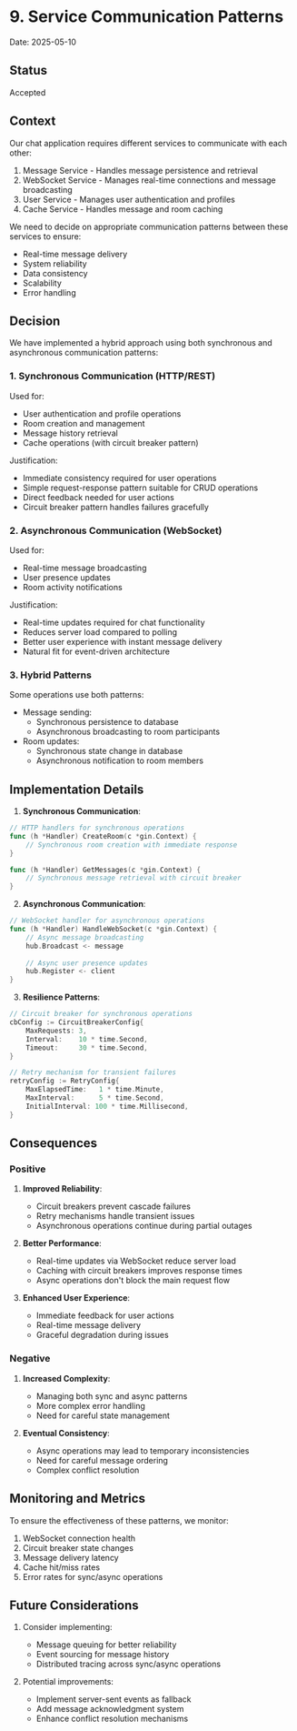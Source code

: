 # 9. Service Communication Patterns

Date: 2025-05-10

## Status

Accepted

## Context

Our chat application requires different services to communicate with each other:
1. Message Service - Handles message persistence and retrieval
2. WebSocket Service - Manages real-time connections and message broadcasting
3. User Service - Manages user authentication and profiles
4. Cache Service - Handles message and room caching

We need to decide on appropriate communication patterns between these services to ensure:
- Real-time message delivery
- System reliability
- Data consistency
- Scalability
- Error handling

## Decision

We have implemented a hybrid approach using both synchronous and asynchronous communication patterns:

### 1. Synchronous Communication (HTTP/REST)
Used for:
- User authentication and profile operations
- Room creation and management
- Message history retrieval
- Cache operations (with circuit breaker pattern)

Justification:
- Immediate consistency required for user operations
- Simple request-response pattern suitable for CRUD operations
- Direct feedback needed for user actions
- Circuit breaker pattern handles failures gracefully

### 2. Asynchronous Communication (WebSocket)
Used for:
- Real-time message broadcasting
- User presence updates
- Room activity notifications

Justification:
- Real-time updates required for chat functionality
- Reduces server load compared to polling
- Better user experience with instant message delivery
- Natural fit for event-driven architecture

### 3. Hybrid Patterns
Some operations use both patterns:
- Message sending:
  * Synchronous persistence to database
  * Asynchronous broadcasting to room participants
- Room updates:
  * Synchronous state change in database
  * Asynchronous notification to room members

## Implementation Details

1. **Synchronous Communication**:
```go
// HTTP handlers for synchronous operations
func (h *Handler) CreateRoom(c *gin.Context) {
    // Synchronous room creation with immediate response
}

func (h *Handler) GetMessages(c *gin.Context) {
    // Synchronous message retrieval with circuit breaker
}
```

2. **Asynchronous Communication**:
```go
// WebSocket handler for asynchronous operations
func (h *Handler) HandleWebSocket(c *gin.Context) {
    // Async message broadcasting
    hub.Broadcast <- message
    
    // Async user presence updates
    hub.Register <- client
}
```

3. **Resilience Patterns**:
```go
// Circuit breaker for synchronous operations
cbConfig := CircuitBreakerConfig{
    MaxRequests: 3,
    Interval:    10 * time.Second,
    Timeout:     30 * time.Second,
}

// Retry mechanism for transient failures
retryConfig := RetryConfig{
    MaxElapsedTime:   1 * time.Minute,
    MaxInterval:      5 * time.Second,
    InitialInterval: 100 * time.Millisecond,
}
```

## Consequences

### Positive
1. **Improved Reliability**:
   - Circuit breakers prevent cascade failures
   - Retry mechanisms handle transient issues
   - Asynchronous operations continue during partial outages

2. **Better Performance**:
   - Real-time updates via WebSocket reduce server load
   - Caching with circuit breakers improves response times
   - Async operations don't block the main request flow

3. **Enhanced User Experience**:
   - Immediate feedback for user actions
   - Real-time message delivery
   - Graceful degradation during issues

### Negative
1. **Increased Complexity**:
   - Managing both sync and async patterns
   - More complex error handling
   - Need for careful state management

2. **Eventual Consistency**:
   - Async operations may lead to temporary inconsistencies
   - Need for careful message ordering
   - Complex conflict resolution

## Monitoring and Metrics

To ensure the effectiveness of these patterns, we monitor:
1. WebSocket connection health
2. Circuit breaker state changes
3. Message delivery latency
4. Cache hit/miss rates
5. Error rates for sync/async operations

## Future Considerations

1. Consider implementing:
   - Message queuing for better reliability
   - Event sourcing for message history
   - Distributed tracing across sync/async operations

2. Potential improvements:
   - Implement server-sent events as fallback
   - Add message acknowledgment system
   - Enhance conflict resolution mechanisms
